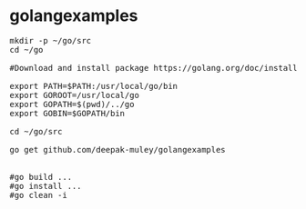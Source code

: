 # golangexamples

<pre>
mkdir -p ~/go/src
cd ~/go

#Download and install package https://golang.org/doc/install

export PATH=$PATH:/usr/local/go/bin
export GOROOT=/usr/local/go
export GOPATH=$(pwd)/../go
export GOBIN=$GOPATH/bin

cd ~/go/src

go get github.com/deepak-muley/golangexamples


#go build ...
#go install ...
#go clean -i
</pre>
